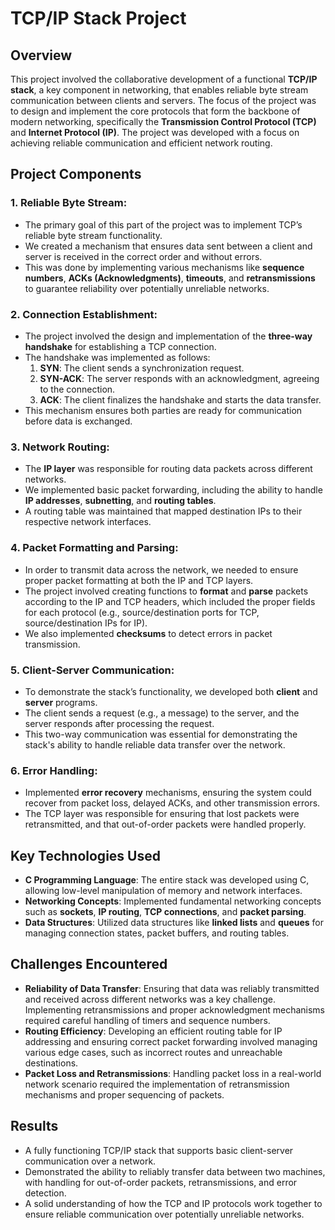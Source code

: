 # TCP/IP Stack Project

## Overview
This project involved the collaborative development of a functional **TCP/IP stack**, a key component in networking, that enables reliable byte stream communication between clients and servers. The focus of the project was to design and implement the core protocols that form the backbone of modern networking, specifically the **Transmission Control Protocol (TCP)** and **Internet Protocol (IP)**. The project was developed with a focus on achieving reliable communication and efficient network routing.

## Project Components

### 1. **Reliable Byte Stream**:
   - The primary goal of this part of the project was to implement TCP’s reliable byte stream functionality.
   - We created a mechanism that ensures data sent between a client and server is received in the correct order and without errors.
   - This was done by implementing various mechanisms like **sequence numbers**, **ACKs (Acknowledgments)**, **timeouts**, and **retransmissions** to guarantee reliability over potentially unreliable networks.

### 2. **Connection Establishment**:
   - The project involved the design and implementation of the **three-way handshake** for establishing a TCP connection.
   - The handshake was implemented as follows:
     1. **SYN**: The client sends a synchronization request.
     2. **SYN-ACK**: The server responds with an acknowledgment, agreeing to the connection.
     3. **ACK**: The client finalizes the handshake and starts the data transfer.
   - This mechanism ensures both parties are ready for communication before data is exchanged.

### 3. **Network Routing**:
   - The **IP layer** was responsible for routing data packets across different networks.
   - We implemented basic packet forwarding, including the ability to handle **IP addresses**, **subnetting**, and **routing tables**.
   - A routing table was maintained that mapped destination IPs to their respective network interfaces.

### 4. **Packet Formatting and Parsing**:
   - In order to transmit data across the network, we needed to ensure proper packet formatting at both the IP and TCP layers.
   - The project involved creating functions to **format** and **parse** packets according to the IP and TCP headers, which included the proper fields for each protocol (e.g., source/destination ports for TCP, source/destination IPs for IP).
   - We also implemented **checksums** to detect errors in packet transmission.

### 5. **Client-Server Communication**:
   - To demonstrate the stack’s functionality, we developed both **client** and **server** programs.
   - The client sends a request (e.g., a message) to the server, and the server responds after processing the request.
   - This two-way communication was essential for demonstrating the stack's ability to handle reliable data transfer over the network.

### 6. **Error Handling**:
   - Implemented **error recovery** mechanisms, ensuring the system could recover from packet loss, delayed ACKs, and other transmission errors.
   - The TCP layer was responsible for ensuring that lost packets were retransmitted, and that out-of-order packets were handled properly.

## Key Technologies Used
- **C Programming Language**: The entire stack was developed using C, allowing low-level manipulation of memory and network interfaces.
- **Networking Concepts**: Implemented fundamental networking concepts such as **sockets**, **IP routing**, **TCP connections**, and **packet parsing**.
- **Data Structures**: Utilized data structures like **linked lists** and **queues** for managing connection states, packet buffers, and routing tables.

## Challenges Encountered
- **Reliability of Data Transfer**: Ensuring that data was reliably transmitted and received across different networks was a key challenge. Implementing retransmissions and proper acknowledgment mechanisms required careful handling of timers and sequence numbers.
- **Routing Efficiency**: Developing an efficient routing table for IP addressing and ensuring correct packet forwarding involved managing various edge cases, such as incorrect routes and unreachable destinations.
- **Packet Loss and Retransmissions**: Handling packet loss in a real-world network scenario required the implementation of retransmission mechanisms and proper sequencing of packets.

## Results
- A fully functioning TCP/IP stack that supports basic client-server communication over a network.
- Demonstrated the ability to reliably transfer data between two machines, with handling for out-of-order packets, retransmissions, and error detection.
- A solid understanding of how the TCP and IP protocols work together to ensure reliable communication over potentially unreliable networks.

